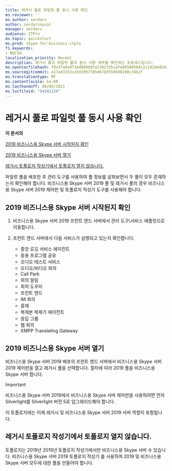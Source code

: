 ```yaml
---
title: 레거시 풀로 파일럿 풀 동시 사용 확인
ms.reviewer: ''
ms.author: serdars
author: serdarsoysal
manager: serdars
audience: ITPro
ms.topic: quickstart
ms.prod: skype-for-business-itpro
f1.keywords:
- NOCSH
localization_priority: Normal
description: 레거시 풀과 파일럿 풀의 동시 사용 여부를 확인하는 프로세스입니다.
ms.openlocfilehash: f9a3fa8a9716d880b8fa2381fd5cafe88509504c2c142ebd5da5c5ab43667cf1
ms.sourcegitcommit: a17ad3332ca5d2997f85db7835500d8190c34b2f
ms.translationtype: MT
ms.contentlocale: ko-KR
ms.lasthandoff: 08/05/2021
ms.locfileid: "54341124"
---
```

# <a name="verify-pilot-pool-coexistence-with-legacy-pool"></a>레거시 풀로 파일럿 풀 동시 사용 확인

 **이 문서의**
  
[2019 비즈니스용 Skype 서버 시작된지 확인](#sectionSection0)
  
[2019 비즈니스용 Skype 서버 열기](#sectionSection1)
  
[레거시 토폴로지 작성기에서 토폴로지 열지 않습니다.](#sectionSection2)
  
파일럿 풀을 배포한 후 관리 도구를 사용하여 풀 정보를 살펴보면서 두 풀이 모두 존재하는지 확인해야 합니다. 비즈니스용 Skype 서버 2019 풀 및 레거시 풀의 경우 비즈니스용 Skype 서버 2019 제어판 및 토폴로지 작성기 도구를 사용해야 합니다. 
  
## <a name="verify-that-skype-for-business-server-2019-services-have-started"></a>2019 비즈니스용 Skype 서버 시작된지 확인
<a name="sectionSection0"> </a>

1. 비즈니스용 Skype 서버 2019 프런트 엔드 서버에서 관리 도구\서비스 애플릿으로 이동합니다.
    
2. 프런트 엔드 서버에서 다음 서비스가 실행되고 있는지 확인합니다.

    - 중앙 로깅 서비스 에이전트
    - 응용 프로그램 공유
    - 오디오 테스트 서비스
    - 오디오/비디오 회의
    - Call Park
    - 회의 알림
    - 회의 도우미
    - 프런트 엔드
    - IM 회의
    - 중재
    - 복제본 복제기 에이전트
    - 응답 그룹
    - 웹 회의
    - XMPP Translating Gateway

  
## <a name="open-the-skype-for-business-server-2019-control-panel"></a>2019 비즈니스용 Skype 서버 열기
<a name="sectionSection1"> </a>

비즈니스용 Skype 서버 2019 배포의 프런트 엔드 서버에서 비즈니스용 Skype 서버 2019 제어판을 열고 레거시 풀을 선택합니다. 절차에 따라 2019 풀을 비즈니스용 Skype 서버 합니다.
  
> [!IMPORTANT]
> 비즈니스용 Skype 서버 2019에서 비즈니스용 Skype 서버 제어판을 사용하려면 먼저 Silverlight를 Silverlight 버전 5로 업그레이드해야 합니다. 
  
이 토폴로지에는 이제 레거시 및 비즈니스용 Skype 서버 2019 서버 역할이 포함됩니다. 

  
## <a name="dont-attempt-to-open-the-topology-in-the-legacy-topology-builder"></a>레거시 토폴로지 작성기에서 토폴로지 열지 않습니다.
<a name="sectionSection2"> </a>

토폴로지는 2019년 2019년 토폴로지 작성기에서만 비즈니스용 Skype 서버 수 있습니다. 비즈니스용 Skype 서버 2019 토폴로지 작성기 를 사용하여 2019 및 비즈니스용 Skype 서버 모두에 대한 풀을 만들어야 합니다.

  

